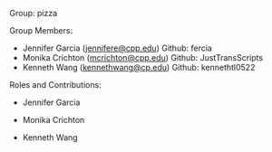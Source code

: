 Group: pizza

Group Members:
- Jennifer Garcia (jennifere@cpp.edu) Github: fercia
- Monika Crichton (mcrichton@cpp.edu) Github: JustTransScripts
- Kenneth Wang (kennethwang@cp.edu) Github: kennethtl0522

Roles and Contributions:

- Jennifer Garcia


- Monika Crichton


- Kenneth Wang
